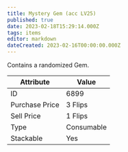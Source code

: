 ```yaml
---
title: Mystery Gem (acc LV25)
published: true
date: 2023-02-18T15:29:14.000Z
tags: items
editor: markdown
dateCreated: 2023-02-16T00:00:00.000Z
---
```


Contains a randomized Gem.

|Attribute|Value|
|-|-|
|ID|6899|
|Purchase Price|3 Flips|
|Sell Price|1 Flips|
|Type|Consumable|
|Stackable|Yes|

